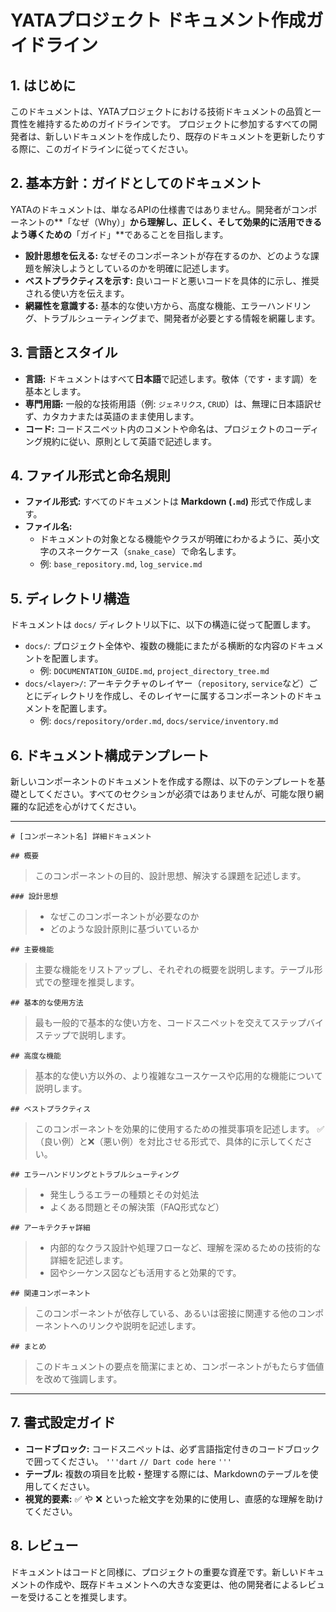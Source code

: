 # YATAプロジェクト ドキュメント作成ガイドライン

## 1. はじめに

このドキュメントは、YATAプロジェクトにおける技術ドキュメントの品質と一貫性を維持するためのガイドラインです。
プロジェクトに参加するすべての開発者は、新しいドキュメントを作成したり、既存のドキュメントを更新したりする際に、このガイドラインに従ってください。

## 2. 基本方針：ガイドとしてのドキュメント

YATAのドキュメントは、単なるAPIの仕様書ではありません。開発者がコンポーネントの**「なぜ（Why）」**から理解し、正しく、そして効果的に活用できるよう導くための**「ガイド」**であることを目指します。

- **設計思想を伝える:** なぜそのコンポーネントが存在するのか、どのような課題を解決しようとしているのかを明確に記述します。
- **ベストプラクティスを示す:** 良いコードと悪いコードを具体的に示し、推奨される使い方を伝えます。
- **網羅性を意識する:** 基本的な使い方から、高度な機能、エラーハンドリング、トラブルシューティングまで、開発者が必要とする情報を網羅します。

## 3. 言語とスタイル

- **言語:** ドキュメントはすべて**日本語**で記述します。敬体（です・ます調）を基本とします。
- **専門用語:** 一般的な技術用語（例: `ジェネリクス`, `CRUD`）は、無理に日本語訳せず、カタカナまたは英語のまま使用します。
- **コード:** コードスニペット内のコメントや命名は、プロジェクトのコーディング規約に従い、原則として英語で記述します。

## 4. ファイル形式と命名規則

- **ファイル形式:** すべてのドキュメントは **Markdown (`.md`)** 形式で作成します。
- **ファイル名:**
  - ドキュメントの対象となる機能やクラスが明確にわかるように、英小文字のスネークケース（`snake_case`）で命名します。
  - 例: `base_repository.md`, `log_service.md`

## 5. ディレクトリ構造

ドキュメントは `docs/` ディレクトリ以下に、以下の構造に従って配置します。

- `docs/`: プロジェクト全体や、複数の機能にまたがる横断的な内容のドキュメントを配置します。
  - 例: `DOCUMENTATION_GUIDE.md`, `project_directory_tree.md`
- `docs/<layer>/`: アーキテクチャのレイヤー（`repository`, `service`など）ごとにディレクトリを作成し、そのレイヤーに属するコンポーネントのドキュメントを配置します。
  - 例: `docs/repository/order.md`, `docs/service/inventory.md`

## 6. ドキュメント構成テンプレート

新しいコンポーネントのドキュメントを作成する際は、以下のテンプレートを基礎としてください。すべてのセクションが必須ではありませんが、可能な限り網羅的な記述を心がけてください。

---

`# [コンポーネント名] 詳細ドキュメント`

`## 概要`
> このコンポーネントの目的、設計思想、解決する課題を記述します。

`### 設計思想`
>
> - なぜこのコンポーネントが必要なのか
> - どのような設計原則に基づいているか

`## 主要機能`
> 主要な機能をリストアップし、それぞれの概要を説明します。テーブル形式での整理を推奨します。

`## 基本的な使用方法`
> 最も一般的で基本的な使い方を、コードスニペットを交えてステップバイステップで説明します。

`## 高度な機能`
> 基本的な使い方以外の、より複雑なユースケースや応用的な機能について説明します。

`## ベストプラクティス`
> このコンポーネントを効果的に使用するための推奨事項を記述します。
> ✅（良い例）と❌（悪い例）を対比させる形式で、具体的に示してください。

`## エラーハンドリングとトラブルシューティング`
>
> - 発生しうるエラーの種類とその対処法
> - よくある問題とその解決策（FAQ形式など）

`## アーキテクチャ詳細`
>
> - 内部的なクラス設計や処理フローなど、理解を深めるための技術的な詳細を記述します。
> - 図やシーケンス図なども活用すると効果的です。

`## 関連コンポーネント`
> このコンポーネントが依存している、あるいは密接に関連する他のコンポーネントへのリンクや説明を記述します。

`## まとめ`
> このドキュメントの要点を簡潔にまとめ、コンポーネントがもたらす価値を改めて強調します。

---

## 7. 書式設定ガイド

- **コードブロック:** コードスニペットは、必ず言語指定付きのコードブロックで囲ってください。
  `'''dart`
  `// Dart code here`
  `'''`
- **テーブル:** 複数の項目を比較・整理する際には、Markdownのテーブルを使用してください。
- **視覚的要素:** ✅ や ❌ といった絵文字を効果的に使用し、直感的な理解を助けてください。

## 8. レビュー

ドキュメントはコードと同様に、プロジェクトの重要な資産です。新しいドキュメントの作成や、既存ドキュメントへの大きな変更は、他の開発者によるレビューを受けることを推奨します。
